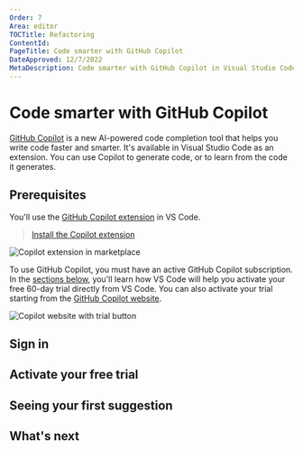 ```yaml
---
Order: 7
Area: editor
TOCTitle: Refactoring
ContentId:
PageTitle: Code smarter with GitHub Copilot
DateApproved: 12/7/2022
MetaDescription: Code smarter with GitHub Copilot in Visual Studio Code.
---
```

# Code smarter with GitHub Copilot

[GitHub Copilot](https://copilot.github.com/) is a new AI-powered code completion tool that helps you write code faster and smarter. It's available in Visual Studio Code as an extension. You can use Copilot to generate code, or to learn from the code it generates.

## Prerequisites

You'll use the [GitHub Copilot extension](https://marketplace.visualstudio.com/items?itemName=GitHub.copilot) in VS Code.

> <a class="install-extension-btn" href="vscode:extension/	GitHub.copilot">Install the Copilot extension</a>

![Copilot extension in marketplace](./images/artifical-intelligence/copilot-extension.png)

To use GitHub Copilot, you must have an active GitHub Copilot subscription. In the [sections below](#activate-your-free-trial), you'll learn how VS Code will help you activate your free 60-day trial directly from VS Code. You can also activate your trial starting from the [GitHub Copilot website](https://copilot.github.com/).

![Copilot website with trial button](./images/artifical-intelligence/website-top-buttons.png)

## Sign in

## Activate your free trial

## Seeing your first suggestion

## What's next